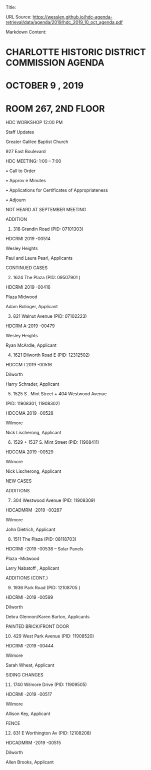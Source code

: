 Title: 

URL Source: https://wesslen.github.io/hdc-agenda-retrieval/data/agenda/2019/hdc_2019_10_oct_agenda.pdf

Markdown Content:
# CHARLOTTE HISTORIC DISTRICT COMMISSION AGENDA 

# OCTOBER 9 , 2019 

# ROOM 267, 2ND FLOOR 

HDC WORKSHOP 12:00 PM 

Staff Updates 

Greater Galilee Baptist Church 

927 East Boulevard 

HDC MEETING: 1:00 – 7:00 

• Call to Order 

• Approv e Minutes 

• Applications for Certificates of Appropriateness 

• Adjourn 

NOT HEARD AT SEPTEMBER MEETING 

ADDITION 

1. 318 Grandin Road (PID: 07101303) 

HDCRMI 2019 -00514 

Wesley Heights 

Paul and Laura Pearl, Applicants 

CONTINUED CASES 

2. 1624 The Plaza (PID: 09507901 )

HDCRMI 2019 -00416 

Plaza Midwood 

Adam Bolinger, Applicant 

3. 821 Walnut Avenue (PID: 07102223) 

HDCRM A-2019 -00479 

Wesley Heights 

Ryan McArdle, Applicant 

4. 1621 Dilworth Road E (PID: 12312502) 

HDCCM I 2019 -00516 

Dilworth 

Harry Schrader, Applicant 

5. 1525 S . Mint Street + 404 Westwood Avenue 

(PID: 11908301, 11908302) 

HDCCMA 2019 -00528 

Wilmore 

Nick Lischerong, Applicant 

6. 1529 + 1537 S. Mint Street (PID: 11908411) 

HDCCMA 2019 -00529 

Wilmore 

Nick Lischerong, Applicant 

NEW CASES 

ADDITIONS 

7. 304 Westwood Avenue (PID: 11908309) 

HDCADMRM -2019 -00287 

Wilmore 

John Dietrich, Applicant 

8. 1511 The Plaza (PID: 08118703) 

HDCRMI -2019 -00538 – Solar Panels 

Plaza -Midwood 

Larry Nabatoff , Applicant 

ADDITIONS (CONT.) 

9. 1936 Park Road (PID: 12108705 )

HDCRMI -2019 -00599 

Dilworth 

Debra Glennon/Karen Barton, Applicants 

PAINTED BRICK/FRONT DOOR 

10. 429 West Park Avenue (PID: 11908520) 

HDCRMI -2019 -00444 

Wilmore 

Sarah Wheat, Applicant 

SIDING CHANGES 

11. 1740 Wilmore Drive (PID: 11909505) 

HDCRMI -2019 -00517 

Wilmore 

Allison Key, Applicant 

FENCE 

12. 831 E Worthington Av (PID: 12108208) 

HDCADMRM -2019 -00515 

Dilworth 

Allen Brooks, Applicant
